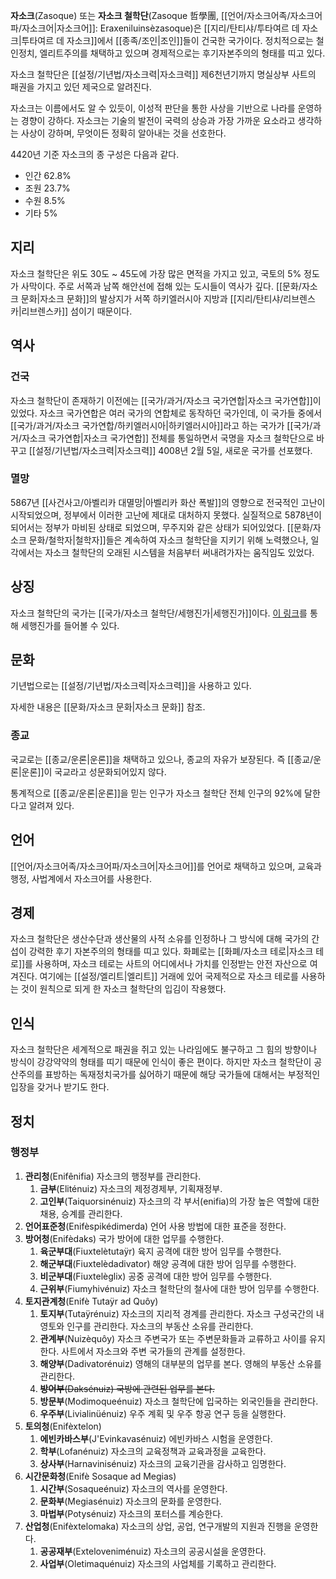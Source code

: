 **자소크**(Zasoque) 또는 **자소크 철학단**(Zasoque 哲學團, [[언어/자소크어족/자소크어파/자소크어|자소크어]]: Eraxeniluinsèzasoque)은 [[지리/탄티샤/투타여르 데 자소크|투타여르 데 자소크]]에서 [[종족/조인|조인]]들이 건국한 국가이다. 정치적으로는 철인정치, 엘리트주의를 채택하고 있으며 경제적으로는 후기자본주의의 형태를 띠고 있다.

자소크 철학단은 [[설정/기년법/자소크력|자소크력]] 제6천년기까지 명실상부 사트의 패권을 가지고 있던 제국으로 알려진다.

자소크는 이름에서도 알 수 있듯이, 이성적 판단을 통한 사상을 기반으로 나라를 운영하는 경향이 강하다. 자소크는 기술의 발전이 국력의 상승과 가장 가까운 요소라고 생각하는 사상이 강하며, 무엇이든 정확히 알아내는 것을 선호한다.

4420년 기준 자소크의 종 구성은 다음과 같다.
- 인간 62.8%
- 조원 23.7%
- 수원 8.5%
- 기타 5%

## 지리
자소크 철학단은 위도 30도 ~ 45도에 가장 많은 면적을 가지고 있고, 국토의 5% 정도가 사막이다. 주로 서쪽과 남쪽 해안선에 접해 있는 도시들이 역사가 깊다. [[문화/자소크 문화|자소크 문화]]의 발상지가 서쪽 하키엘러시아 지방과 [[지리/탄티샤/리브렌스카|리브렌스카]] 섬이기 때문이다.

## 역사

### 건국
자소크 철학단이 존재하기 이전에는 [[국가/과거/자소크 국가연합|자소크 국가연합]]이 있었다. 자소크 국가연합은 여러 국가의 연합체로 동작하던 국가인데, 이 국가들 중에서 [[국가/과거/자소크 국가연합/하키엘러시아|하키엘러시아]]라고 하는 국가가 [[국가/과거/자소크 국가연합|자소크 국가연합]] 전체를 통일하면서 국명을 자소크 철학단으로 바꾸고 [[설정/기년법/자소크력|자소크력]] 4008년 2월 5일, 새로운 국가를 선포했다.

### 멸망
5867년 [[사건사고/아벨리카 대멸망|아벨리카 화산 폭발]]의 영향으로 전국적인 고난이 시작되었으며, 정부에서 이러한 고난에 제대로 대처하지 못했다. 실질적으로 5878년이 되어서는 정부가 마비된 상태로 되었으며, 무주지와 같은 상태가 되어있었다. [[문화/자소크 문화/철학자|철학자]]들은 계속하여 자소크 철학단을 지키기 위해 노력했으나, 일각에서는 자소크 철학단의 오래된 시스템을 처음부터 써내려가자는 움직임도 있었다.

## 상징
자소크 철학단의 국가는 [[국가/자소크 철학단/세행진가|세행진가]]이다. [이 링크](https://youtu.be/m7qG_NvaWwg?si=9O8QSJtUF_SqDEcO)를 통해 세행진가를 들어볼 수 있다.

## 문화
기년법으로는 [[설정/기년법/자소크력|자소크력]]을 사용하고 있다.

자세한 내용은 [[문화/자소크 문화|자소크 문화]] 참조.

### 종교
국교로는 [[종교/운론|운론]]을 채택하고 있으나, 종교의 자유가 보장된다. 즉 [[종교/운론|운론]]이 국교라고 성문화되어있지 않다.

통계적으로 [[종교/운론|운론]]을 믿는 인구가 자소크 철학단 전체 인구의 92%에 달한다고 알려져 있다.

## 언어
[[언어/자소크어족/자소크어파/자소크어|자소크어]]를 언어로 채택하고 있으며, 교육과 행정, 사법계에서 자소크어를 사용한다.

## 경제
자소크 철학단은 생산수단과 생산물의 사적 소유를 인정하나 그 방식에 대해 국가의 간섭이 강력한 후기 자본주의의 형태를 띠고 있다. 화폐로는 [[화폐/자소크 테로|자소크 테로]]를 사용하며, 자소크 테로는 사트의 어디에서나 가치를 인정받는 안전 자산으로 여겨진다. 여기에는 [[설정/엘리트|엘리트]] 거래에 있어 국제적으로 자소크 테로를 사용하는 것이 원칙으로 되게 한 자소크 철학단의 입김이 작용했다.

## 인식
자소크 철학단은 세계적으로 패권을 쥐고 있는 나라임에도 불구하고 그 힘의 방향이나 방식이 강강약약의 형태를 띠기 때문에 인식이 좋은 편이다. 하지만 자소크 철학단이 공산주의를 표방하는 독재정치국가를 싫어하기 때문에 해당 국가들에 대해서는 부정적인 입장을 갖거나 받기도 한다.

## 정치

### 행정부
1. **관리청**(Enifênifia) 자소크의 행정부를 관리한다.
    1. **금부**(Eliténuiz) 자소크의 제정경제부, 기획재정부.
    2. **고인부**(Taiquorsinénuiz) 자소크의 각 부서(enifia)의 가장 높은 역할에 대한 채용, 승계를 관리한다.
2. **언어표준청**(Enifèspikédimerda) 언어 사용 방법에 대한 표준을 정한다.
3. **방어청**(Enifèdaks) 국가 방어에 대한 업무를 수행한다.
    1. **육군부대**(Fiuxtelètutaÿr) 육지 공격에 대한 방어 임무를 수행한다.
    2. **해군부대**(Fiuxtelèdadivator) 해양 공격에 대한 방어 임무를 수행한다.
    3. **비군부대**(Fiuxtelèglix) 공중 공격에 대한 방어 임무를 수행한다.
    4. **근위부**(Fiumyhivénuiz) 자소크 철학단의 철사에 대한 방어 임무를 수행한다.
4. **토지관계청**(Enifè Tutaÿr ad Quôy)
    1. **토지부**(Tutaÿrénuiz) 자소크의 지리적 경계를 관리한다. 자소크 구성국간의 내 영토와 인구를 관리한다. 자소크의 부동산 소유를 관리한다.
    2. **관계부**(Nuizèquôy) 자소크 주변국가 또는 주변문화들과 교류하고 사이를 유지한다. 사트에서 자소크와 주변 국가들의 관계를 설정한다.
    3. **해양부**(Dadivatorénuiz) 영해의 대부분의 업무를 본다. 영해의 부동산 소유를 관리한다.
    4. ~~**방어부**(Daksénuiz) 국방에 관련된 업무를 본다.~~
    5. **방문부**(Modimoqueénuiz) 자소크 철학단에 입국하는 외국인들을 관리한다.
    6. **우주부**(Livialinüénuiz) 우주 계획 및 우주 항공 연구 등을 실행한다.
5. **토의청**(Enifèxtelon)
    1. **에빈카바스부**(J'Evinkavasénuiz) 에빈카바스 시험을 운영한다.
    2. **학부**(Lofanénuiz) 자소크의 교육정책과 교육과정을 교육한다.
    3. **상사부**(Harnavinisénuiz) 자소크의 교육기관을 감사하고 임명한다.
6. **시간문화청**(Enifè Sosaque ad Megias)
    1. **시간부**(Sosaqueénuiz) 자소크의 역사를 운영한다.
    2. **문화부**(Megiasénuiz) 자소크의 문화를 운영한다.
    3. **마법부**(Potysénuiz) 자소크의 포터스를 계승한다.
7. **산업청**(Enifèxtelomaka) 자소크의 상업, 공업, 연구개발의 지원과 진행을 운영한다.
    1. **공공재부**(Exteloveniménuiz) 자소크의 공공시설을 운영한다.
    2. **사업부**(Oletimaquénuiz) 자소크의 사업체를 기록하고 관리한다.